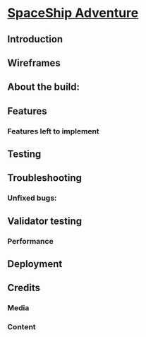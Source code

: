# [SpaceShip Adventure](https://github.com/LukaB25/spaceship-adventure)

## Introduction

## Wireframes

## About the build:

## Features

### Features left to implement

## Testing

## Troubleshooting

### Unfixed bugs:

## Validator testing

### Performance

## Deployment

## Credits

### Media

### Content

